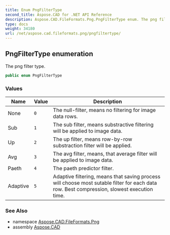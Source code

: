 ```yaml
---
title: Enum PngFilterType
second_title: Aspose.CAD for .NET API Reference
description: Aspose.CAD.FileFormats.Png.PngFilterType enum. The png filter type
type: docs
weight: 34180
url: /net/aspose.cad.fileformats.png/pngfiltertype/
---
```

## PngFilterType enumeration

The png filter type.

```csharp
public enum PngFilterType
```

### Values

| Name | Value | Description |
| --- | --- | --- |
| None | `0` | The null-filter, means no filtering for image data rows. |
| Sub | `1` | The sub filter, means substractive filtering will be applied to image data. |
| Up | `2` | The up filter, means row-by-row substraction filter will be applied. |
| Avg | `3` | The avg filter, means, that average filter will be applied to image data. |
| Paeth | `4` | The paeth predictor filter. |
| Adaptive | `5` | Adaptive filtering, means that saving process will choose most sutable filter for each data row. Best compression, slowest execution time. |

### See Also

* namespace [Aspose.CAD.FileFormats.Png](../../aspose.cad.fileformats.png/)
* assembly [Aspose.CAD](../../)


